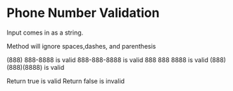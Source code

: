 # Phone Number Validation

Input comes in as a string.

Method will ignore spaces,dashes, and parenthesis 

(888) 888-8888 is valid
888-888-8888 is valid
888 888 8888 is valid
(888)(888)(8888) is valid

Return true is valid
Return false is invalid